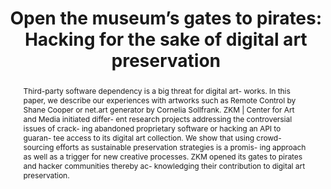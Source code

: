 ---
abstract: Third-party software dependency is a big threat for digital art- works.
  In this paper, we describe our experiences with artworks such as Remote Control
  by Shane Cooper or net.art generator by Cornelia Sollfrank. ZKM | Center for Art
  and Media initiated differ- ent research projects addressing the controversial issues
  of crack- ing abandoned proprietary software or hacking an API to guaran- tee access
  to its digital art collection. We show that using crowd- sourcing efforts as sustainable
  preservation strategies is a promis- ing approach as well as a trigger for new creative
  processes. ZKM opened its gates to pirates and hacker communities thereby ac- knowledging
  their contribution to digital art preservation.
creators:
- Stricot, Morgane
- "Vlaminck\t, Matthieu"
- Heiss, Daniel
date: null
document_url: https://services.phaidra.univie.ac.at/api/object/o:923621/download
grand_parent: iPRES
institutions: []
keywords:
- boston
landing_page_url: https://phaidra.univie.ac.at/o:923621
language: eng
layout: publication
license: CC BY 4.0 International
notes_url: null
parent: iPRES 2018
presentation_url: null
publication_type: paper
size: 840130
source_name: iPRES
title: 'Open the museum’s gates to pirates: Hacking for the sake of digital art preservation'
year: 2018
---